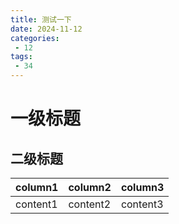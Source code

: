 ```yaml
---
title: 测试一下
date: 2024-11-12
categories:
 - 12
tags:
 - 34
---
```


# 一级标题

## 二级标题

|column1|column2|column3|
|-|-|-|
|content1|content2|content3|

